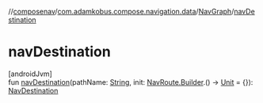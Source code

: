 //[composenav](../../../index.md)/[com.adamkobus.compose.navigation.data](../index.md)/[NavGraph](index.md)/[navDestination](nav-destination.md)

# navDestination

[androidJvm]\
fun [navDestination](nav-destination.md)(pathName: [String](https://kotlinlang.org/api/latest/jvm/stdlib/kotlin/-string/index.html), init: [NavRoute.Builder](../../com.adamkobus.compose.navigation.destination/-nav-route/-builder/index.md).() -&gt; [Unit](https://kotlinlang.org/api/latest/jvm/stdlib/kotlin/-unit/index.html) = {}): [NavDestination](../../com.adamkobus.compose.navigation.destination/-nav-destination/index.md)

